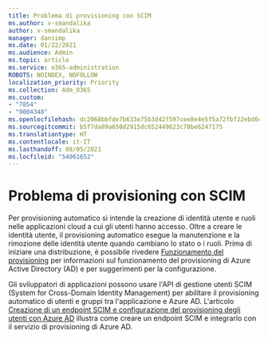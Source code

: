 ```yaml
---
title: Problema di provisioning con SCIM
ms.author: v-smandalika
author: v-smandalika
manager: dansimp
ms.date: 01/22/2021
ms.audience: Admin
ms.topic: article
ms.service: o365-administration
ROBOTS: NOINDEX, NOFOLLOW
localization_priority: Priority
ms.collection: Adm_O365
ms.custom:
- "7854"
- "9004348"
ms.openlocfilehash: dc2068bbfde7b633e75b3d42f597cee8e4e5f5a72fbf22ebd6c2d0b768945dc9
ms.sourcegitcommit: b5f7da89a650d2915dc652449623c78be6247175
ms.translationtype: HT
ms.contentlocale: it-IT
ms.lasthandoff: 08/05/2021
ms.locfileid: "54061652"
---
```

# <a name="scim-provisioning-issue"></a>Problema di provisioning con SCIM

Per provisioning automatico si intende la creazione di identità utente e ruoli nelle applicazioni cloud a cui gli utenti hanno accesso. Oltre a creare le identità utente, il provisioning automatico esegue la manutenzione e la rimozione delle identità utente quando cambiano lo stato o i ruoli. Prima di iniziare una distribuzione, è possibile rivedere [Funzionamento del provisioning](https://docs.microsoft.com/azure/active-directory/app-provisioning/how-provisioning-works) per informazioni sul funzionamento del provisioning di Azure Active Directory (AD) e per suggerimenti per la configurazione.

Gli sviluppatori di applicazioni possono usare l'API di gestione utenti SCIM (System for Cross-Domain Identity Management) per abilitare il provisioning automatico di utenti e gruppi tra l'applicazione e Azure AD. L'articolo [Creazione di un endpoint SCIM e configurazione del provisioning degli utenti con Azure AD](https://docs.microsoft.com/azure/active-directory/app-provisioning/use-scim-to-provision-users-and-groups) illustra come creare un endpoint SCIM e integrarlo con il servizio di provisioning di Azure AD.



